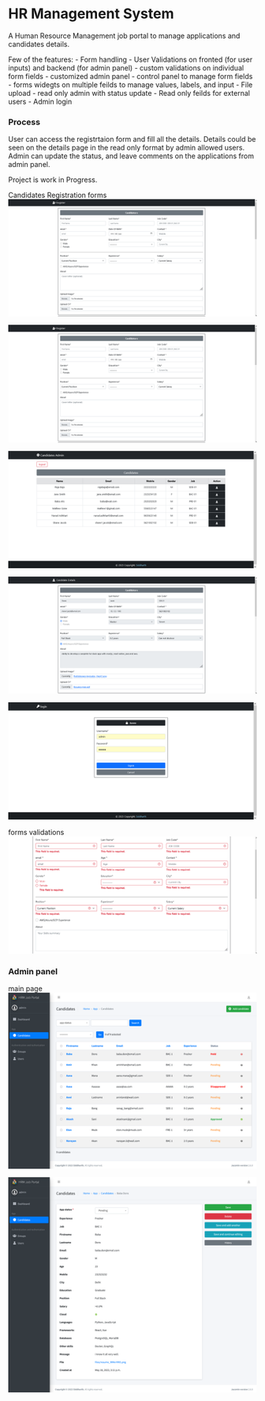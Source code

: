 # HR Management System

A Human Resource Management job portal to manage applications and candidates details.

Few of the features:
    - Form handling 
    - User Validations on fronted (for user inputs) and backend (for admin panel) 
    - custom validations on individual form fields 
    - customized admin panel
    - control panel to manage form fields
    - forms widegts on multiple feilds to manage values, labels, and input
    - File upload
    - read only admin with status update
    - Read only feilds for external users
    - Admin login


### Process
User can access the registrtaion form and fill all the details. 
Details could be seen on the details page in the read only format by admin allowed users.
Admin can update the status, and leave comments on the applications from admin panel.


Project is work in Progress.




Candidates Registration forms
![img](https://github.com/Siddharthbadal/HR-Management-System/blob/main/screenshots/register-form-1.png?raw=true)

![img](https://github.com/Siddharthbadal/HR-Management-System/blob/main/screenshots/register-form-1.png?raw=true)


![img](https://github.com/Siddharthbadal/HR-Management-System/blob/main/screenshots/candidates-list.png?raw=true)

![img](https://github.com/Siddharthbadal/HR-Management-System/blob/main/screenshots/candidates-details.png?raw=true)

![img](https://github.com/Siddharthbadal/HR-Management-System/blob/main/screenshots/login.png?raw=true)


forms validations
![img](https://github.com/Siddharthbadal/HR-Management-System/blob/main/screenshots/form-validation.png?raw=true)


### Admin panel
main page
![img](https://github.com/Siddharthbadal/HR-Management-System/blob/main/screenshots/admin-panel1.png?raw=true)

![img](https://github.com/Siddharthbadal/HR-Management-System/blob/main/screenshots/admin-panel2.png?raw=true)



